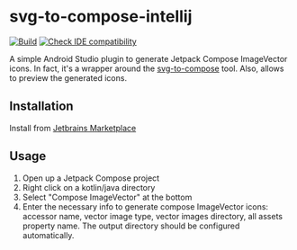 # svg-to-compose-intellij
[![Build](https://github.com/overpas/svg-to-compose-intellij/actions/workflows/build.yml/badge.svg)](https://github.com/overpas/svg-to-compose-intellij/actions/workflows/build.yml)
[![Check IDE compatibility](https://github.com/overpas/svg-to-compose-intellij/actions/workflows/verify.yml/badge.svg)](https://github.com/overpas/svg-to-compose-intellij/actions/workflows/verify.yml)

A simple Android Studio plugin to generate Jetpack Compose ImageVector icons. In fact, it's a wrapper around the [svg-to-compose](https://github.com/DevSrSouza/svg-to-compose) tool. Also, allows to preview the generated icons.

## Installation
Install from [Jetbrains Marketplace](https://plugins.jetbrains.com/plugin/18619-svg-to-compose)

## Usage
1. Open up a Jetpack Compose project 
2. Right click on a kotlin/java directory 
3. Select "Compose ImageVector" at the bottom 
4. Enter the necessary info to generate compose ImageVector icons: accessor name, vector image type, vector images directory, all assets property name. The output directory should be configured automatically.
